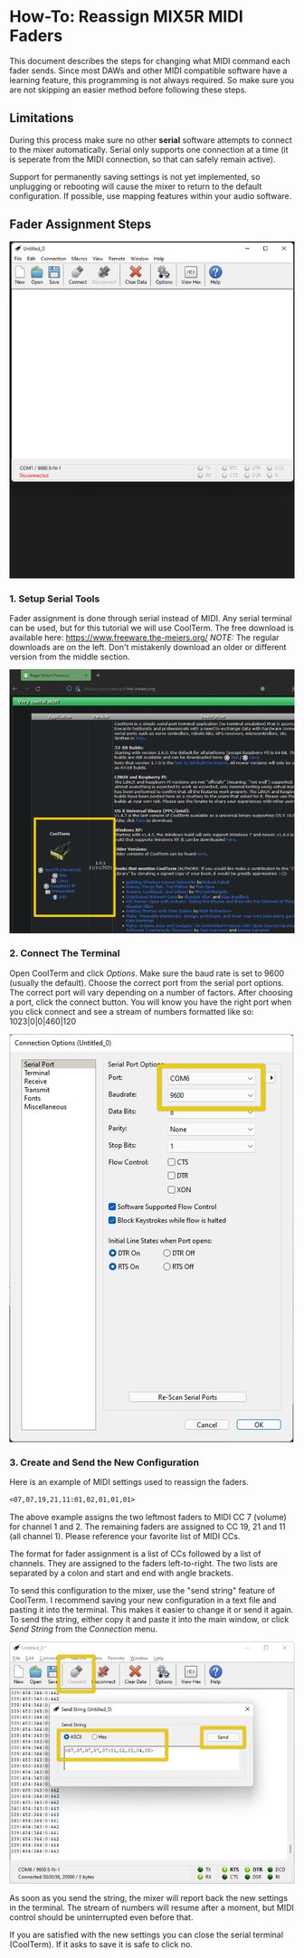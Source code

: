 # How-To: Reassign MIX5R MIDI Faders

This document describes the steps for changing what MIDI command each fader sends. Since most DAWs and other MIDI compatible software have a learning feature, this programming is not always required. So make sure you are not skipping an easier method before following these steps.

## Limitations

During this process make sure no other **serial** software attempts to connect to the mixer automatically. Serial only supports one connection at a time (it is seperate from the MIDI connection, so that can safely remain active).

Support for permanently saving settings is not yet implemented, so unplugging or rebooting will cause the mixer to return to the default configuration. If possible, use mapping features within your audio software.

## Fader Assignment Steps

![CoolTerm serial demo](Images\Animation_trimmed_ff.gif)

### 1. Setup Serial Tools

Fader assignment is done through serial instead of MIDI. Any serial terminal can be used, but for this tutorial we will use CoolTerm. The free download is available here: <https://www.freeware.the-meiers.org/> *NOTE:* The regular downloads are on the left. Don't mistakenly download an older or different version from the middle section.

![CoolTerm Download](Images\CoolTerm-dl.png)

### 2. Connect The Terminal

Open CoolTerm and click *Options*. Make sure the baud rate is set to 9600 (usually the default). Choose the correct port from the serial port options. The correct port will vary depending on a number of factors. After choosing a port, click the connect button. You will know you have the right port when you click connect and see a stream of numbers formatted like so: 1023|0|0|460|120

![CoolTerm ports](Images\coolterm_ports.png)

### 3. Create and Send the New Configuration

Here is an example of MIDI settings used to reassign the faders.  

```bat
<07,07,19,21,11:01,02,01,01,01>
```  

The above example assigns the two leftmost faders to MIDI CC 7 (volume) for channel 1 and 2. The remaining faders are assigned to CC 19, 21 and 11 (all channel 1). Please reference your favorite list of MIDI CCs.

The format for fader assignment is a list of CCs followed by a list of channels. They are assigned to the faders left-to-right. The two lists are separated by a colon and start and end with angle brackets.

To send this configuration to the mixer, use the "send string" feature of CoolTerm. I recommend saving your new configuration in a text file and pasting it into the terminal. This makes it easier to change it or send it again. To send the string, either copy it and paste it into the main window, or click *Send String* from the *Connection* menu.

![CoolTerm connect and send](Images\coolterm_connect+send.png)

As soon as you send the string, the mixer will report back the new settings in the terminal. The stream of numbers will resume after a moment, but MIDI control should be uninterrupted even before that.  

If you are satisfied with the new settings you can close the serial terminal (CoolTerm). If it asks to save it is safe to click no.
